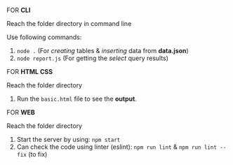 FOR **CLI**

Reach the folder directory in command line

Use following commands:

1. `node .` (For _creating_ tables & _inserting_ data from **data.json**)
2. `node report.js` (For getting the _select_ query results)

FOR **HTML CSS**

Reach the folder directory

1. Run the `basic.html` file to see the **output**.

FOR **WEB**

Reach the folder directory

1. Start the server by using: `npm start`
2. Can check the code using linter (eslint): `npm run lint` & `npm run lint --fix` (to fix)